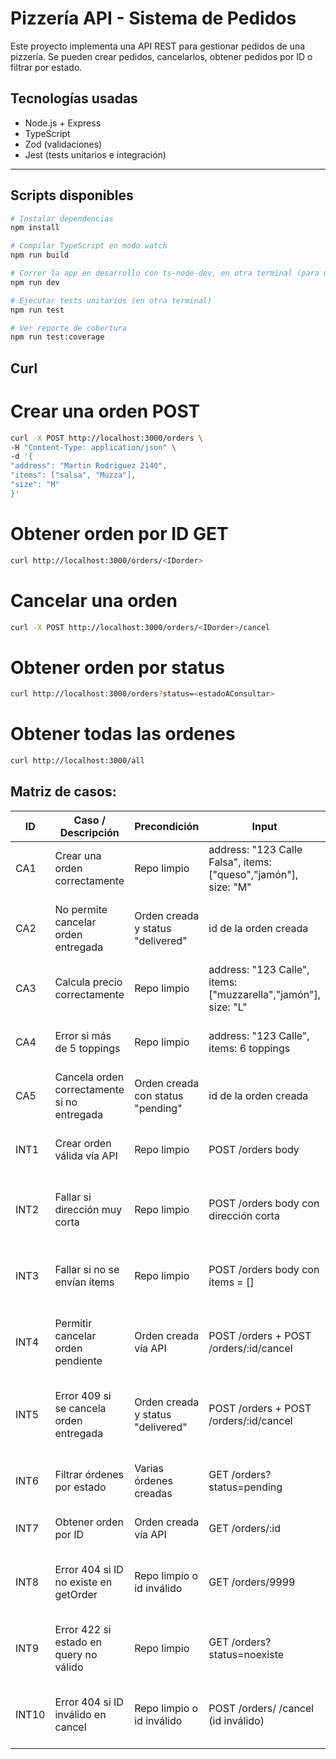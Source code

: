 # Pizzería API - Sistema de Pedidos

Este proyecto implementa una API REST para gestionar pedidos de una pizzería. Se pueden crear pedidos, cancelarlos, obtener pedidos por ID o filtrar por estado.

## Tecnologías usadas

- Node.js + Express
- TypeScript
- Zod (validaciones)
- Jest (tests unitarios e integración)

---

## Scripts disponibles

```bash
# Instalar dependencias
npm install

# Compilar TypeScript en modo watch
npm run build

# Correr la app en desarrollo con ts-node-dev, en otra terminal (para usar postman)
npm run dev

# Ejecutar tests unitarios (en otra terminal)
npm run test

# Ver reporte de cobertura
npm run test:coverage
```

## Curl

# Crear una orden POST

```bash
curl -X POST http://localhost:3000/orders \
-H "Content-Type: application/json" \
-d '{
"address": "Martin Rodriguez 2140",
"items": ["salsa", "Muzza"],
"size": "M"
}'
```

# Obtener orden por ID GET

```bash
curl http://localhost:3000/orders/<IDorder>
```

# Cancelar una orden

```bash
curl -X POST http://localhost:3000/orders/<IDorder>/cancel
```

# Obtener orden por status

```bash
curl http://localhost:3000/orders?status=<estadoAConsultar>
```

# Obtener todas las ordenes

```bash
curl http://localhost:3000/all
```

## Matriz de casos:
| ID    | Caso / Descripción                          | Precondición                      | Input                                                           | Acción                       | Resultado esperado                                   | Test                                                            |
| ----- | ------------------------------------------- | --------------------------------- | --------------------------------------------------------------- | ---------------------------- | ---------------------------------------------------- | --------------------------------------------------------------- |
| CA1   | Crear una orden correctamente               | Repo limpio                       | address: "123 Calle Falsa", items: ["queso","jamón"], size: "M" | createOrder                  | Orden creada con id, price > 0, status "pending"     | debería crear una orden válida                                  |
| CA2   | No permite cancelar orden entregada         | Orden creada y status "delivered" | id de la orden creada                                           | cancelOrder                  | Error "No se puede cancelar un pedido entregado."    | no permite cancelar una orden entregada                         |
| CA3   | Calcula precio correctamente                | Repo limpio                       | address: "123 Calle", items: ["muzzarella","jamón"], size: "L"  | createOrder                  | Precio calculado correctamente                       | calcula el precio correctamente                                 |
| CA4   | Error si más de 5 toppings                  | Repo limpio                       | address: "123 Calle", items: 6 toppings                         | createOrder                  | Lanza error "Máximo 5 toppings."                     | lanza error si se agregan más de 5 toppings                     |
| CA5   | Cancela orden correctamente si no entregada | Orden creada con status "pending" | id de la orden creada                                           | cancelOrder                  | Status cambia a "cancelled"                          | cancela una orden correctamente                                 |
| INT1  | Crear orden válida vía API                  | Repo limpio                       | POST /orders body                                               | HTTP POST /orders            | 201 Created, respuesta con id, price, size correcto  | debería crear una orden válida                                  |
| INT2  | Fallar si dirección muy corta               | Repo limpio                       | POST /orders body con dirección corta                           | HTTP POST /orders            | 422 Unprocessable Entity, error validación dirección | debería fallar si la dirección es muy corta                     |
| INT3  | Fallar si no se envían ítems                | Repo limpio                       | POST /orders body con items = []                                | HTTP POST /orders            | 422 Unprocessable Entity, error validación items     | debería retornar 422 si no se envían ítems                      |
| INT4  | Permitir cancelar orden pendiente           | Orden creada vía API              | POST /orders + POST /orders/:id/cancel                          | HTTP POST /orders/:id/cancel | 200 OK, status = "cancelled"                         | debería permitir cancelar una orden pendiente                   |
| INT5  | Error 409 si se cancela orden entregada     | Orden creada y status "delivered" | POST /orders + POST /orders/:id/cancel                          | HTTP POST /orders/:id/cancel | 409 Conflict, error "no se puede cancelar"           | debería devolver 409 si se intenta cancelar una orden entregada |
| INT6  | Filtrar órdenes por estado                  | Varias órdenes creadas            | GET /orders?status=pending                                      | HTTP GET /orders             | 200 OK, lista órdenes con status = "pending"         | debería filtrar órdenes por estado                              |
| INT7  | Obtener orden por ID                        | Orden creada vía API              | GET /orders/:id                                                 | HTTP GET /orders/:id         | 200 OK, orden con ID solicitado                      | debería obtener una orden por ID                                |
| INT8  | Error 404 si ID no existe en getOrder       | Repo limpio o id inválido         | GET /orders/9999                                                | HTTP GET /orders/:id         | 404 Not Found, error "Orden no encontrada"           | debería devolver 404 si el ID no existe en getOrder             |
| INT9  | Error 422 si estado en query no válido      | Repo limpio                       | GET /orders?status=noexiste                                     | HTTP GET /orders             | 422 Unprocessable Entity                             | debería devolver 422 si el estado en el query no es válido      |
| INT10 | Error 404 si ID inválido en cancel          | Repo limpio o id inválido         | POST /orders/ /cancel (id inválido)                             | HTTP POST /orders/:id/cancel | 404 Not Found                                        | debería devolver 404 si el id en params no es válido            |


